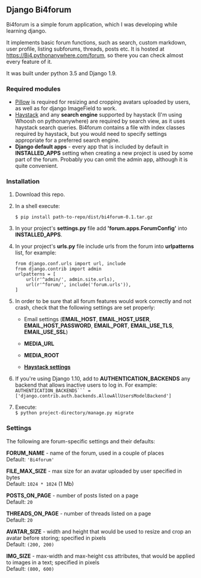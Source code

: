 ## Django Bi4forum
Bi4forum is a simple forum application, which I was developing while learning django.

It implements basic forum functions, such as search, custom markdown, user profile, listing subforums, threads, posts etc.
It is hosted at https://Bi4.pythonanywhere.com/forum, so there you can check almost every feature of it.

It was built under python 3.5 and Django 1.9.

### Required modules
* [Pillow](https://pillow.readthedocs.io/) is required for resizing and cropping avatars uploaded by users,
as well as for django ImageField to work.
* [Haystack](http://haystacksearch.org/) and any **search engine** supported by haystack (I'm using Whoosh on pythonanywhere)
are required by search view, as it uses haystack search queries. Bi4forum contains a file with index classes required by haystack,
but you would need to specify settings appropriate for a preferred search engine.
* **Django default apps** - every app that is included by default in **INSTALLED_APPS** setting when creating a new project
is used by some part of the forum. Probably you can omit the admin app, although it is quite convenient.

### Installation
1. Download this repo.
2. In a shell execute:  
     ```
     $ pip install path-to-repo/dist/bi4forum-0.1.tar.gz
     ```
3. In your project's **settings.py** file add **'forum.apps.ForumConfig'** into **INSTALLED_APPS**.
4. In your project's **urls.py** file include urls from the forum into **urlpatterns** list, for example:  

     ```
     from django.conf.urls import url, include
     from django.contrib import admin
     urlpatterns = [
         url(r'^admin/', admin.site.urls),
         url(r'^forum/', include('forum.urls')),
     ]
     ```
     
5. In order to be sure that all forum features would work correctly and not crash, check that the following settings
 are set properly:
   * Email settings (**EMAIL_HOST**, **EMAIL_HOST_USER**, **EMAIL_HOST_PASSWORD**, **EMAIL_PORT**, **EMAIL_USE_TLS**, **EMAIL_USE_SSL**)

   * **MEDIA_URL**
   * **MEDIA_ROOT**
   * **[Haystack settings](http://django-haystack.readthedocs.io/en/v2.5.0/settings.html)**
7. If you're using Django 1.10, add to **AUTHENTICATION_BACKENDS** any backend that allows inactive users to log in. For example:  
     `AUTHENTICATION_BACKENDS``` = ['django.contrib.auth.backends.AllowAllUsersModelBackend']`
6. Execute:  
`$ python project-directory/manage.py migrate`

### Settings
The following are forum-specific settings and their defaults:

**FORUM_NAME** - name of the forum, used in a couple of places  
    Default: `'Bi4forum'`

**FILE_MAX_SIZE** - max size for an avatar uploaded by user specified in bytes  
    Default: `1024 * 1024` (1 Mb)

**POSTS_ON_PAGE** - number of posts listed on a page  
    Default: `20`

**THREADS_ON_PAGE** - number of threads listed on a page  
    Default: `20`

**AVATAR_SIZE** - width and height that would be used to resize and crop an avatar before storing; specified in pixels  
    Default: `(200, 200)`

**IMG_SIZE** - max-width and max-height css attributes, that would be applied to images in a text; specified in pixels  
    Default: `(800, 600)`

